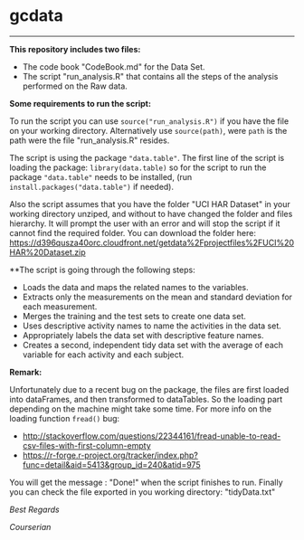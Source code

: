 # gcdata
------

**This repository includes two files:**

- The code book "CodeBook.md" for the Data Set.
- The script "run_analysis.R" that contains all the steps of the analysis performed on the Raw data.


**Some requirements to run the script:**

To run the script you can use `source("run_analysis.R")` if you have the file on your working directory.
Alternatively use `source(path)`, were `path` is the path were the file "run_analysis.R" resides.

The script is using the package `"data.table"`.
The first line of the script is loading the package: `library(data.table)`
so for the script to run the package `"data.table"` needs to be installed, (run `install.packages("data.table")` if needed).

Also the script assumes that you have the folder "UCI HAR Dataset" in your working directory unziped, and without to have changed the folder and files hierarchy.
It will prompt the user with an error and will stop the script if it cannot find the required folder.
You can download the folder here:
<https://d396qusza40orc.cloudfront.net/getdata%2Fprojectfiles%2FUCI%20HAR%20Dataset.zip>

**The script is going through the following steps:

- Loads the data and maps the related names to the variables.
- Extracts only the measurements on the mean and standard deviation for each measurement.
- Merges the training and the test sets to create one data set.
- Uses descriptive activity names to name the activities in the data set.
- Appropriately labels the data set with descriptive feature names.
- Creates a second, independent tidy data set with the average of each variable for each activity and each subject. 



**Remark:**

Unfortunately due to a recent bug on the package, the files are first loaded into dataFrames, and then transformed to dataTables. So the loading part depending on the machine might take some time.
For more info on the loading function `fread()` bug:

- <http://stackoverflow.com/questions/22344161/fread-unable-to-read-csv-files-with-first-column-empty>
- <https://r-forge.r-project.org/tracker/index.php?func=detail&aid=5413&group_id=240&atid=975>

You will get the message : "Done!" when the script finishes to run.
Finally you can check the file exported in you working directory: "tidyData.txt"


*Best Regards*

*Courserian*
